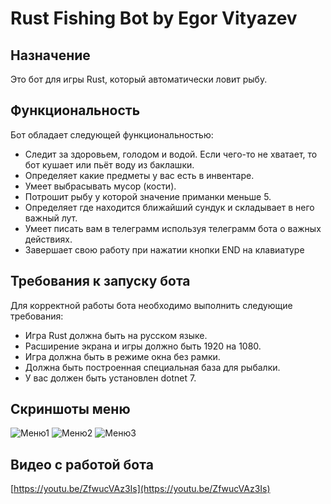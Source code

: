 # Rust Fishing Bot by Egor Vityazev

## Назначение

Это бот для игры Rust, который автоматически ловит рыбу.

## Функциональность

Бот обладает следующей функциональностью:

- Следит за здоровьем, голодом и водой. Если чего-то не хватает, то бот кушает или пьёт воду из баклашки.
- Определяет какие предметы у вас есть в инвентаре.
- Умеет выбрасывать мусор (кости).
- Потрошит рыбу у которой значение приманки меньше 5.
- Определяет где находится ближайший сундук и складывает в него важный лут.
- Умеет писать вам в телеграмм используя телеграмм бота о важных действиях.
- Завершает свою работу при нажатии кнопки END на клавиатуре

## Требования к запуску бота

Для корректной работы бота необходимо выполнить следующие требования:

- Игра Rust должна быть на русском языке.
- Расширение экрана и игры должно быть 1920 на 1080.
- Игра должна быть в режиме окна без рамки.
- Должна быть построенная специальная база для рыбалки.
- У вас должен быть установлен dotnet 7.

## Скриншоты меню

![Меню1](https://i.ibb.co/ykwt7fF/Menu1.png)
![Меню2](https://i.ibb.co/cF5GQF4/menu2.png)
![Меню3](https://i.ibb.co/y8j5KkJ/menu3.png)

## Видео с работой бота
[https://youtu.be/ZfwucVAz3Is](https://youtu.be/ZfwucVAz3Is)

